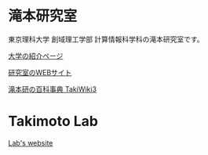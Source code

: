# 滝本研究室

東京理科大学 創域理工学部 計算情報科学科の滝本研究室です。

[大学の紹介ページ](https://dept.tus.ac.jp/st-is/research/takimoto/)

[研究室のWEBサイト](https://www.rs.tus.ac.jp/cs/home/)

[滝本研の百科事典 TakiWiki3](https://github.com/takimotolab/takiwiki3)

# Takimoto Lab

[Lab's website](https://www.rs.tus.ac.jp/mune/home/index.html)
